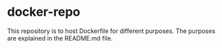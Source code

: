 # docker-repo
This repository is to host Dockerfile for different purposes. The purposes are explained in the README.md file.
